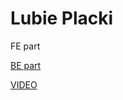 # Lubie Placki

FE part

[BE part](https://github.com/krupinskij/lubie-placki-be)

[VIDEO](https://drive.google.com/file/d/1BEaCejCrjv3XSFbqUg6PfZUmE4LLYfLH/view)

